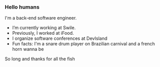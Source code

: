 ### Hello humans


I'm a back-end software engineer.

- I’m currently working at Swile.
- Previously, I worked at iFood.
- I organize software conferences at DevIsland
- Fun facts: I'm a snare drum player on Brazilian carnival and a french horn wanna be


So long and thanks for all the fish

